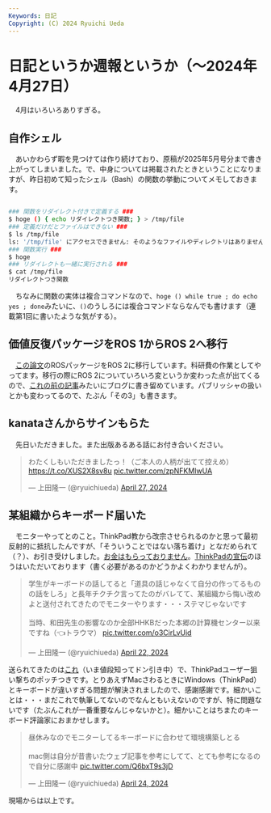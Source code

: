 ```yaml
---
Keywords: 日記
Copyright: (C) 2024 Ryuichi Ueda
---
```


# 日記というか週報というか（〜2024年4月27日）

　4月はいろいろありすぎる。

## 自作シェル

　あいかわらず暇を見つけては作り続けており、原稿が2025年5月号分まで書き上がってしまいました。で、中身については掲載されたときということになりますが、昨日初めて知ったシェル（Bash）の関数の挙動についてメモしておきます。

```bash

### 関数をリダイレクト付きで定義する ###
$ hoge () { echo リダイレクトつき関数; } > /tmp/file
### 定義だけだとファイルはできない ###
$ ls /tmp/file
ls: '/tmp/file' にアクセスできません: そのようなファイルやディレクトリはありません
### 関数実行 ###
$ hoge
### リダイレクトも一緒に実行される ###
$ cat /tmp/file
リダイレクトつき関数
```

　ちなみに関数の実体は複合コマンドなので、`hoge () while true ; do echo yes ; done`みたいに、`()`のうしろには複合コマンドならなんでも書けます（連載第1回に書いたような気がする）。

## 価値反復パッケージをROS 1からROS 2へ移行

　[この論文](https://www.fujipress.jp/jrm/rb/robot003500061489/)のROSパッケージをROS 2に移行しています。科研費の作業としてやってます。移行の際にROS 2についていろいろ変というか変わった点が出てくるので、[これの前の記事](/?post=20240426)みたいにブログに書き留めています。パブリッシャの扱いとかも変わってるので、たぶん「その3」も書きます。

## kanataさんからサインもらた

　先日いただきました。また出版あるある話にお付き合いください。

<blockquote class="twitter-tweet"><p lang="ja" dir="ltr">わたくしもいただきましたっ！（ご本人の人柄が出てて控えめ） <a href="https://t.co/XUS2X8sv8u">https://t.co/XUS2X8sv8u</a> <a href="https://t.co/zpNFKMIwUA">pic.twitter.com/zpNFKMIwUA</a></p>&mdash; 上田隆一 (@ryuichiueda) <a href="https://twitter.com/ryuichiueda/status/1784065325841166446?ref_src=twsrc%5Etfw">April 27, 2024</a></blockquote> <script async src="https://platform.twitter.com/widgets.js" charset="utf-8"></script>


## 某組織からキーボード届いた

　モニターやってとのこと。ThinkPad教から改宗させられるのかと思って最初反射的に抵抗したんですが、「そういうことではない落ち着け」となだめられて（？）、お引き受けしました。[お金はもらっておりません](https://ja.wikipedia.org/wiki/%E3%83%9A%E3%83%8B%E3%83%BC%E3%82%AA%E3%83%BC%E3%82%AF%E3%82%B7%E3%83%A7%E3%83%B3%E8%A9%90%E6%AC%BA%E4%BA%8B%E4%BB%B6)。[ThinkPadの宣伝](https://news.mynavi.jp/techplus/kikaku/leaders_thinkpad-4/)のほうはいただいております（書く必要があるのかどうかよくわかりませんが）。

<blockquote class="twitter-tweet"><p lang="ja" dir="ltr">学生がキーボードの話してると「道具の話じゃなくて自分の作ってるものの話をしろ」と長年チクチク言ってたのがバレてて、某組織から悔い改めよと送付されてきたのでモニターやります・・・ステマじゃないです<br><br>当時、和田先生の影響なのか全部HHKBだった本郷の計算機センター以来ですね（👈トラウマ） <a href="https://t.co/o3CirLvUid">pic.twitter.com/o3CirLvUid</a></p>&mdash; 上田隆一 (@ryuichiueda) <a href="https://twitter.com/ryuichiueda/status/1782329765229457727?ref_src=twsrc%5Etfw">April 22, 2024</a></blockquote> <script async src="https://platform.twitter.com/widgets.js" charset="utf-8"></script>

送られてきたのは[これ](https://amzn.to/3UC8W0U)（いま値段知ってドン引き中）で、ThinkPadユーザー狙い撃ちのポッチつきです。とりあえずMacさわるときにWindows（ThinkPad）とキーボードが違いすぎる問題が解決されましたので、感謝感謝です。細かいことは・・・まだこれで執筆してないのでなんともいえないのですが、特に問題ないです（たぶんこれが一番重要なんじゃないかと）。細かいことはちまたのキーボード評論家におまかせします。

<blockquote class="twitter-tweet"><p lang="ja" dir="ltr">昼休みなのでモニターしてるキーボードに合わせて環境構築しとる<br><br>mac側は自分が昔書いたウェブ記事を参考にしてて、とても参考になるので自分に感謝中 <a href="https://t.co/Q6bxT9s3jD">pic.twitter.com/Q6bxT9s3jD</a></p>&mdash; 上田隆一 (@ryuichiueda) <a href="https://twitter.com/ryuichiueda/status/1782974316596097522?ref_src=twsrc%5Etfw">April 24, 2024</a></blockquote> <script async src="https://platform.twitter.com/widgets.js" charset="utf-8"></script>


現場からは以上です。
